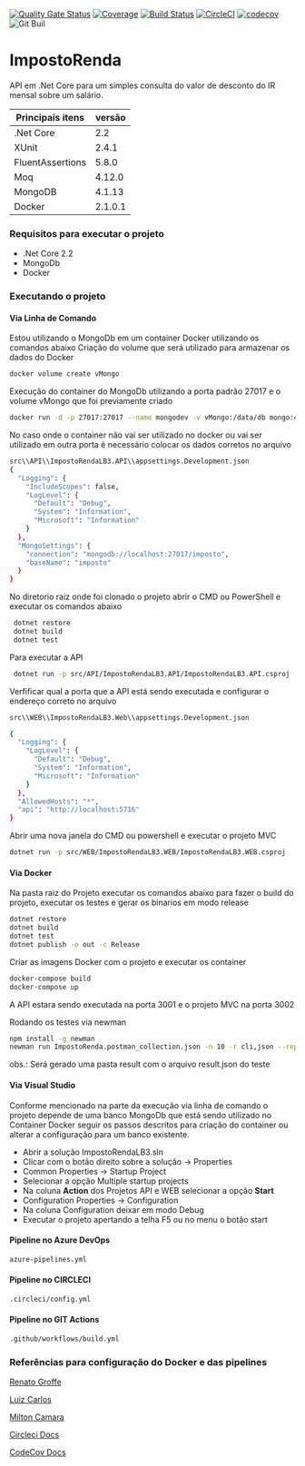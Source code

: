 [![Quality Gate Status](https://sonarcloud.io/api/project_badges/measure?project=correia97_ImpostoRendaLB3&metric=alert_status)](https://sonarcloud.io/dashboard?id=correia97_ImpostoRendaLB3) [![Coverage](https://sonarcloud.io/api/project_badges/measure?project=correia97_ImpostoRendaLB3&metric=coverage)](https://sonarcloud.io/dashboard?id=correia97_ImpostoRendaLB3) 
[![Build Status](https://dev.azure.com/pauloc/ImpostoRenda/_apis/build/status/Build%20Test?branchName=master)](https://dev.azure.com/pauloc/ImpostoRenda/_build/latest?definitionId=1&branchName=master)
[![CircleCI](https://circleci.com/gh/correia97/ImpostoRendaLB3.svg?style=svg)](https://circleci.com/gh/correia97/ImpostoRendaLB3) [![codecov](https://codecov.io/gh/correia97/ImpostoRendaLB3/branch/master/graph/badge.svg)](https://codecov.io/gh/correia97/ImpostoRendaLB3) ![Git Buil](https://github.com/correia97/ImpostoRendaLB3/workflows/Git%20Buil/badge.svg)

# ImpostoRenda

API em .Net Core para um simples consulta do valor de desconto do IR mensal sobre um salário.

Principais itens | versão
------------- | -------------
 .Net Core | 2.2
  XUnit | 2.4.1
  FluentAssertions | 5.8.0
  Moq| 4.12.0
  MongoDB | 4.1.13
  Docker | 2.1.0.1

### Requisitos para executar o projeto

  - .Net Core 2.2
  - MongoDb
  - Docker

### Executando o projeto

#### Via Linha de Comando

Estou utilizando o MongoDb em um container Docker utilizando os comandos abaixo
Criação do volume que será utilizado para armazenar os dados do Docker

```bash
docker volume create vMongo
```

Execução do container do MongoDb utilizando a porta padrão 27017 e o volume vMongo que foi previamente criado

```bash
docker run -d -p 27017:27017 --name mongodev -v vMongo:/data/db mongo:4.1.13
```

No caso onde o container não vai ser utilizado no docker ou vai ser utilizado em outra porta é necessário colocar os dados corretos no arquivo

```bash
src\\API\\ImpostoRendaLB3.API\\appsettings.Development.json
{
  "Logging": {
    "IncludeScopes": false,
    "LogLevel": {
      "Default": "Debug",
      "System": "Information",
      "Microsoft": "Information"
    }
  },
  "MongoSettings": {
    "connection": "mongodb://localhost:27017/imposto",
    "baseName": "imposto"
  }
}
```

No diretorio raiz onde foi clonado o projeto abrir o CMD ou PowerShell e executar os comandos abaixo

```bash
 dotnet restore
 dotnet build
 dotnet test
```

Para executar a API

```bash
 dotnet run -p src/API/ImpostoRendaLB3.API/ImpostoRendaLB3.API.csproj
```

Verfificar qual a porta que a API está sendo executada e configurar o endereço correto no arquivo

```bash
src\\WEB\\ImpostoRendaLB3.Web\\appsettings.Development.json

{
  "Logging": {
    "LogLevel": {
      "Default": "Debug",
      "System": "Information",
      "Microsoft": "Information"
    }
  },
  "AllowedHosts": "*",
  "api": "http://localhost:5716"
}
```

Abrir uma nova janela do CMD ou powershell e executar o projeto MVC

```bash
dotnet run -p src/WEB/ImpostoRendaLB3.WEB/ImpostoRendaLB3.WEB.csproj
```

#### Via Docker

Na pasta raiz do Projeto executar os comandos abaixo para fazer o build do projeto, executar os testes e gerar os binarios em modo release

```bash
dotnet restore
dotnet build
dotnet test
dotnet publish -o out -c Release
```

Criar as imagens Docker com o projeto e executar os container

```bash
docker-compose build
docker-compose up
```
A API estara sendo executada na porta 3001 e o projeto MVC na porta 3002

Rodando os testes via newman

```bash
npm install -g newman
newman run ImpostoRenda.postman_collection.json -n 10 -r cli,json --reporter-json-export ./result/result.json
```
obs.: Será gerado uma pasta result com o arquivo result.json do teste

#### Via Visual Studio

Conforme mencionado na parte da execução via linha de comando o projeto depende de uma banco MongoDb que está sendo utilizado no Container Docker seguir os passos descritos para criação do container ou alterar a configuração para um banco existente.

- Abrir a solução ImpostoRendaLB3.sln
- Clicar com o botão direito sobre a solução -> Properties
- Common Properties -> Startup Project
- Selecionar a opção Multiple startup projects
- Na coluna **Action** dos Projetos API e WEB selecionar a opção **Start**
- Configuration Properties -> Configuration
- Na coluna Configuration deixar em modo Debug
- Executar o projeto apertando a telha F5 ou no menu o botão start

#### Pipeline no Azure DevOps

```bash
azure-pipelines.yml
```

#### Pipeline no CIRCLECI

```bash
.circleci/config.yml
```

#### Pipeline no GIT Actions

```bash
.github/workflows/build.yml
```

### Referências para configuração do Docker e das pipelines

[Renato Groffe](https://github.com/renatogroffe)

[Luiz Carlos](https://github.com/luizcarlosfaria)

[Milton Camara](https://github.com/miltoncamara)

[Circleci Docs](https://circleci.com/docs/)

[CodeCov Docs](https://docs.codecov.io/docs)
